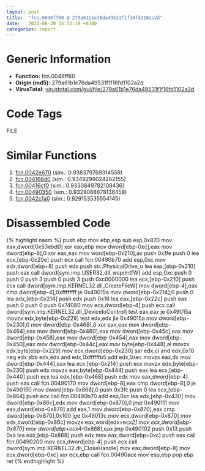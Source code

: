 ```yaml
---
layout: post
title:  "fcn.0048ff60 @ 279a61b1e76da49531f1f16fd1102a2d"
date:   2021-08-30 15:52:19 +0300
categories: report
---
```


# Generic Information
- **Function:** fcn.0048ff60
- **Origin (md5):** 279a61b1e76da49531f1f16fd1102a2d
- **VirusTotal:** [virustotal.com/gui/file/279a61b1e76da49531f1f16fd1102a2d][virustotal_ref]

# Code Tags
<span class="tag" id="FILE">FILE</span>


# Similar Functions

1. [fcn.0042e670][similar_1_ref] (sim.: 0.938379769314559)
2. [fcn.004168d0][similar_2_ref] (sim.: 0.9349299024262155)
3. [fcn.00416cf0][similar_3_ref] (sim.: 0.9330849782108436)
4. [fcn.00490350][similar_4_ref] (sim.: 0.9328088678136458)
5. [fcn.0042c1a0][similar_5_ref] (sim.: 0.929153535554145)


# Disassembled Code

{% highlight nasm %}
push ebp
mov ebp,esp
sub esp,0x870
mov eax,dword[0x53ebd0]
xor eax,ebp
mov dword[ebp-0xc],eax
mov dword[ebp-8],0
xor eax,eax
mov word[ebp-0x210],ax
push 0x1fe
push 0
lea ecx,[ebp-0x20e]
push ecx
call fcn.00490b70
add esp,0xc
mov edx,dword[ebp+8]
push edx
push str..PhysicalDrive_u
lea eax,[ebp-0x210]
push eax
call dword[sym.imp.USER32.dll_wsprintfW]
add esp,0xc
push 0
push 0
push 3
push 0
push 3
push 0xc0000000
lea ecx,[ebp-0x210]
push ecx
call dword[sym.imp.KERNEL32.dll_CreateFileW]
mov dword[ebp-4],eax
cmp dword[ebp-4],0xffffffff
je 0x49015a
mov dword[ebp-0x214],0
push 0
lea edx,[ebp-0x214]
push edx
push 0x18
lea eax,[ebp-0x22c]
push eax
push 0
push 0
push 0x74080
mov ecx,dword[ebp-4]
push ecx
call dword[sym.imp.KERNEL32.dll_DeviceIoControl]
test eax,eax
je 0x49015a
movzx edx,byte[ebp-0x229]
test edx,edx
jle 0x49015a
mov dword[ebp-0x230],0
mov dword[ebp-0x468],0
xor eax,eax
mov dword[ebp-0x464],eax
mov dword[ebp-0x460],eax
mov dword[ebp-0x45c],eax
mov dword[ebp-0x458],eax
mov dword[ebp-0x454],eax
mov dword[ebp-0x450],eax
mov dword[ebp-0x44c],eax
mov byte[ebp-0x448],al
movzx edx,byte[ebp-0x229]
mov ecx,dword[ebp-0x230]
sar edx,cl
and edx,0x10
neg edx
sbb edx,edx
and edx,0xffffffb5
add edx,0xec
movzx eax,dx
mov dword[ebp-0x444],eax
lea ecx,[ebp-0x214]
push ecx
movzx edx,byte[ebp-0x230]
push edx
movzx eax,byte[ebp-0x444]
push eax
lea ecx,[ebp-0x440]
push ecx
lea edx,[ebp-0x468]
push edx
mov eax,dword[ebp-4]
push eax
call fcn.00490170
mov dword[ebp-8],eax
cmp dword[ebp-8],0
je 0x490150
mov dword[ebp-0x868],0
push 0x3fc
push 0
lea ecx,[ebp-0x864]
push ecx
call fcn.00490b70
add esp,0xc
lea edx,[ebp-0x430]
mov dword[ebp-0x86c],edx
mov dword[ebp-0x870],0
jmp 0x490111
mov eax,dword[ebp-0x870]
add eax,1
mov dword[ebp-0x870],eax
cmp dword[ebp-0x870],0x100
jge 0x49013c
mov ecx,dword[ebp-0x870]
mov edx,dword[ebp-0x86c]
movzx eax,word[edx+ecx*2]
mov ecx,dword[ebp-0x870]
mov dword[ebp+ecx*4-0x868],eax
jmp 0x490102
push 0x13
push 0xa
lea edx,[ebp-0x868]
push edx
mov eax,dword[ebp+0xc]
push eax
call fcn.00490200
mov ecx,dword[ebp-4]
push ecx
call dword[sym.imp.KERNEL32.dll_CloseHandle]
mov eax,dword[ebp-8]
mov ecx,dword[ebp-0xc]
xor ecx,ebp
call fcn.00490ace
mov esp,ebp
pop ebp
ret 
{% endhighlight %}


[similar_1_ref]: /report/fcn.0042e670@279a61b1e76da49531f1f16fd1102a2d
[similar_2_ref]: /report/fcn.004168d0@279a61b1e76da49531f1f16fd1102a2d
[similar_3_ref]: /report/fcn.00416cf0@279a61b1e76da49531f1f16fd1102a2d
[similar_4_ref]: /report/fcn.00490350@279a61b1e76da49531f1f16fd1102a2d
[similar_5_ref]: /report/fcn.0042c1a0@279a61b1e76da49531f1f16fd1102a2d
[virustotal_ref]: https://www.virustotal.com/gui/file/279a61b1e76da49531f1f16fd1102a2d